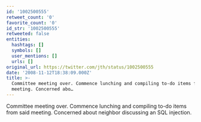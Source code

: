 ```yaml
---
id: '1002500555'
retweet_count: '0'
favorite_count: '0'
id_str: '1002500555'
retweeted: false
entities:
  hashtags: []
  symbols: []
  user_mentions: []
  urls: []
original_url: https://twitter.com/jth/status/1002500555
date: '2008-11-12T18:38:09.000Z'
title: >-
  Committee meeting over. Commence lunching and compiling to-do items from said
  meeting. Concerned abo…
---
```


Committee meeting over. Commence lunching and compiling to-do items from said meeting. Concerned about neighbor discussing an SQL injection.